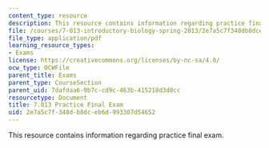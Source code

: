 ```yaml
---
content_type: resource
description: This resource contains information regarding practice final exam.
file: /courses/7-013-introductory-biology-spring-2013/2e7a5c7f348db8dceb6d993307d54652_MIT7_013S13_Final_SP09Q.pdf
file_type: application/pdf
learning_resource_types:
- Exams
license: https://creativecommons.org/licenses/by-nc-sa/4.0/
ocw_type: OCWFile
parent_title: Exams
parent_type: CourseSection
parent_uid: 7dafdaa6-9b7c-cd9c-463b-415218d3d0cc
resourcetype: Document
title: 7.013 Practice Final Exam
uid: 2e7a5c7f-348d-b8dc-eb6d-993307d54652
---
```

This resource contains information regarding practice final exam.